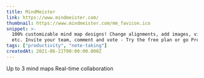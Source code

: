 ```yaml
---
title: MindMeister
link: https://www.mindmeister.com/
thumbnail: https://www.mindmeister.com/mm_favicon.ico
snippet: >-
  100% customizable mind map designs! Change alignments, add images, videos,
  etc. Invite your team, comment and vote - Try the free plan or go Pro!
tags: ["productivity", "note-taking"]
createdAt: 2021-06-21T00:00:00.000Z
---
```

Up to 3 mind maps
Real-time collaboration